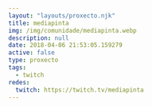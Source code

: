 ```yaml
---
layout: "layouts/proxecto.njk"
title: mediapinta
img: /img/comunidade/mediapinta.webp
description: null
date: 2018-04-06 21:53:05.159279
active: false
type: proxecto
tags:
  - twitch
redes:
  twitch: https://twitch.tv/mediapinta
---
```

